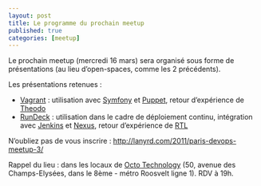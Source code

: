 ```yaml
---
layout: post
title: Le programme du prochain meetup
published: true
categories: [meetup]
---
```


Le prochain meetup (mercredi 16 mars) sera organisé sous forme de présentations (au lieu d’open-spaces, comme les 2 précédents).

Les présentations retenues :

-   [Vagrant](http://www.vagrantup.com/) : utilisation avec [Symfony](htp://www.symfony-project.org/) et [Puppet](http://www.puppetlabs.com/), retour d’expérience de [Theodo](http://www.theodo.fr/)
-   [RunDeck](http://www.rundeck.org/) : utilisation dans le cadre de déploiement continu, intégration avec [Jenkins](http://www.jenkins-ci.org/) et [Nexus](http://nexus.sonatype.org/), retour d’expérience de [RTL](http://www.rtl.fr/)

N’oubliez pas de vous inscrire : <http://lanyrd.com/2011/paris-devops-meetup-3/>

Rappel du lieu : dans les locaux de [Octo Technology](http://www.octo.com) (50, avenue des Champs-Elysées, dans le 8ème - métro Roosvelt ligne 1). RDV à 19h.
